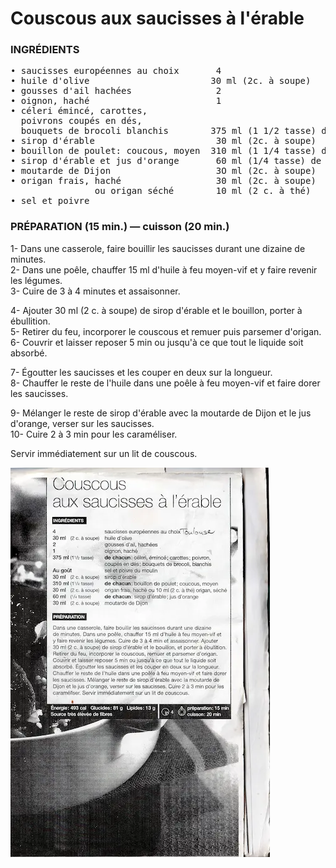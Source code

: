 # Couscous aux saucisses à l'érable  
<div class="fb">  
<div class="col1">

### INGRÉDIENTS
<pre>
• saucisses européennes au choix       4
• huile d'olive                       30 ml (2c. à soupe) 
• gousses d'ail hachées                2
• oignon, haché                        1
• céleri émincé, carottes, 
  poivrons coupés en dés, 
  bouquets de brocoli blanchis        375 ml (1 1/2 tasse) de chacun
• sirop d'érable                       30 ml (2c. à soupe)   
• bouillon de poulet: coucous, moyen  310 ml (1 1/4 tasse) de chacun
• sirop d'érable et jus d'orange       60 ml (1/4 tasse) de chacun
• moutarde de Dijon                    3O ml (2c. à soupe)     
• origan frais, haché                  30 ml (2c. à soupe)   
                ou origan séché        10 ml (2 c. à thé) 
• sel et poivre 
</pre>
</div>

<div class="col2">

### PRÉPARATION (15 min.)  — cuisson (20 min.)
1- Dans une casserole, faire bouillir les saucisses durant une dizaine de minutes.  
2- Dans une poêle, chauffer 15 ml d'huile à feu moyen-vif et y faire revenir les légumes.   
3- Cuire de 3 à 4 minutes et assaisonner. 
  
4- Ajouter 30 ml (2 c. à soupe) de sirop d'érable et le bouillon, porter à ébullition.  
5- Retirer du feu, incorporer le couscous et remuer puis parsemer d'origan.  
6- Couvrir et laisser reposer 5 min ou jusqu'à ce que tout le liquide soit absorbé.  
  
7- Égoutter les saucisses et les couper en deux sur la longueur.  
8- Chauffer le reste de l'huile dans une poêle à feu moyen-vif et faire dorer les saucisses. 
  
9- Mélanger le reste de sirop d'érable avec la moutarde de Dijon et le jus d'orange, verser sur les saucisses.  
10- Cuire 2 à 3 min pour les caraméliser. 
   
Servir immédiatement sur un lit de couscous.  
</div>
<div class="col3">

![AU FIL DU TEMPS - recette de couscous aux saucisses à l'érable](./img/couscous-aux-saucisses-à-l'érable.webp)
</div>
</div>

